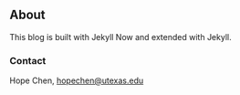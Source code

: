 ## About

This blog is built with Jekyll Now and extended with Jekyll.

### Contact

Hope Chen, hopechen@utexas.edu

